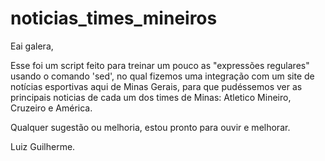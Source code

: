 # noticias_times_mineiros

Eai galera,

Esse foi um script feito para treinar um pouco as "expressões regulares" usando o comando 'sed',
no qual fizemos uma integração com um site de notícias esportivas aqui de Minas Gerais, para que
pudéssemos ver as principais noticias de cada um dos times de Minas: Atletico Mineiro, Cruzeiro e América.

Qualquer sugestão ou melhoria, estou pronto para ouvir e melhorar.

Luiz Guilherme.
